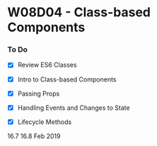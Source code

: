 # W08D04 - Class-based Components

### To Do
- [x] Review ES6 Classes
- [x] Intro to Class-based Components
- [x] Passing Props
- [x] Handling Events and Changes to State
- [x] Lifecycle Methods


16.7 16.8
Feb 2019













